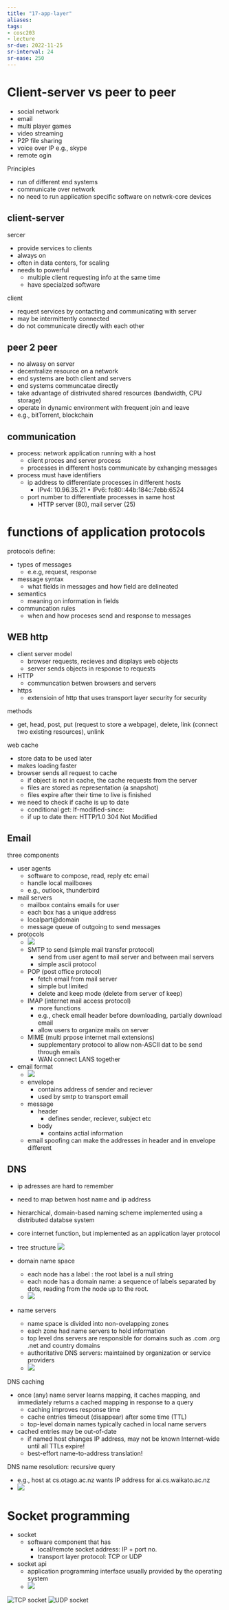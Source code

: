 ```yaml
---
title: "17-app-layer"
aliases: 
tags: 
- cosc203
- lecture
sr-due: 2022-11-25
sr-interval: 24
sr-ease: 250
---
```


# Client-server vs peer to peer
- social network
- email
- multi player games
- video streaming
- P2P file sharing
- voice over IP e.g., skype
- remote ogin

Principles
- run of different end systems
- communicate over network
- no need to run application specific software on netwrk-core devices


## client-server
sercer
- provide services to clients
- always on
- often in data centers, for scaling
- needs to powerful
	- multiple client requesting info at the same time
	- have specialzed software

client
- request services by contacting and communicating with server
- may be intermittently connected
- do not communicate directly with each other

## peer 2 peer
- no alwasy on server
- decentralize resource on a network
- end systems are both client and servers
- end systems communcatae directly
- take advantage of distrivuted shared resources (bandwidth, CPU storage)
- operate in dynamic environment with frequent join and leave
- e.g., bitTorrent, blockchain


## communication
- process: network application running with a host
	- client proces and server process
	- processes in different hosts communicate by exhanging messages
- process must have identifiers
	- ip address to differentiate processes in different hosts
		- IPv4: 10.96.35.21 • IPv6: fe80::44b:184c:7ebb:6524
	- port number to differentiate processes in same host
		- HTTP server (80), mail server (25)

# functions of application protocols
protocols define:
- types of messages
	- e.e.g, request, response
- message syntax
	- what fields in messages and how field are delineated
- semantics
	- meaning on information in fields
- communcation rules
	- when and how proceses send and response to messages

## WEB http
- client server model
	- browser requests, recieves and displays web objects
	- server sends objects in response to requests
- HTTP
	- communcation betwen browsers and servers
- https
	- extensioin of http that uses transport layer security for security

methods
- get, head, post, put (request to store a webpage), delete, link (connect two existing resources), unlink

web cache
- store data to be used later
- makes loading faster
- browser sends all request to cache
	- if object is not in cache, the cache requests from the server
	- files are stored as representation (a snapshot) 
	- files expire after their time to live is finished
- we need to check if cache is up to date
	- conditional get: If-modified-since:
	- if up to date then: HTTP/1.0 304 Not Modified

## Email
three components
- user agents
	- software to compose, read, reply etc email
	- handle local mailboxes
	- e.g., outlook, thunderbird
- mail servers
	- mailbox contains emails for user
	- each box has a unique address
	- localpart@domain
	- message queue of outgoing to send messages
- protocols
	- ![](https://i.imgur.com/2GxXXLu.png)
	- SMTP to send (simple mail transfer protocol)
		- send from user agent to mail server and between mail servers
		- simple ascii protocol
	- POP (post office protocol)
		- fetch email from mail server
		- simple but limited
		- delete and keep mode (delete from server of keep)
	- IMAP (internet mail access protocol)
		- more functions
		- e.g., check email header before downloading, partially download email
		- allow users to organize mails on server
	- MIME (multi prpose internet mail extensions)
		- supplementary protocol to allow non-ASCII dat to be send through emails
		- WAN connect LANS together
- email format
	- ![](https://i.imgur.com/pwvTvnL.png)
	- envelope
		- contains address of sender and reciever
		- used by smtp to transport email
	- message
		- header
			- defines sender, reciever, subject etc
		- body
			- contains actial information
	- email spoofing can make the addresses in header and in envelope different

## DNS
- ip adresses are hard to remember
- need to map betwen host name and ip address
- hierarchical, domain-based naming scheme implemented using a distributed databse system
- core internet function, but implemented as an application layer protocol 

- tree structure ![](https://i.imgur.com/TtiMt9U.png)
- domain name space
	- each node has a label : the root label is a null string
	- each node has a domain name: a sequence of labels separated by dots, reading from the node up to the root.
	- ![](https://i.imgur.com/TvHwuPK.png)
- name servers
	- name space is divided into non-ovelapping zones
	- each zone had name servers to hold information
	- top level dns servers are responsible for domains such as .com .org .net and country domains
	- authoritative DNS servers: maintained by organization or service providers
	- ![](https://i.imgur.com/AU5F2Mv.png)

DNS caching
- once (any) name server learns mapping, it caches mapping, and immediately returns a cached mapping in response to a query 
	- caching improves response time 
	- cache entries timeout (disappear) after some time (TTL) 
	- top-level domain names typically cached in local name servers
- cached entries may be out-of-date 
	- if named host changes IP address, may not be known Internet-wide until all TTLs expire! 
	- best-effort name-to-address translation!

DNS name resolution: recursive query
- e.g., host at cs.otago.ac.nz wants IP address for ai.cs.waikato.ac.nz
-  ![](https://i.imgur.com/1jW21AI.png)


# Socket programming
- socket
	- software component that has
		- local/remote socket address: IP + port no.
		- transport layer protocol: TCP or UDP
- socket api
	- application programming interface usually provided by the operating system
	- ![](https://i.imgur.com/ORLYEVH.png)

![TCP socket](https://i.imgur.com/JIOQOGM.png)
![UDP socket](https://i.imgur.com/SATuwYL.png)
